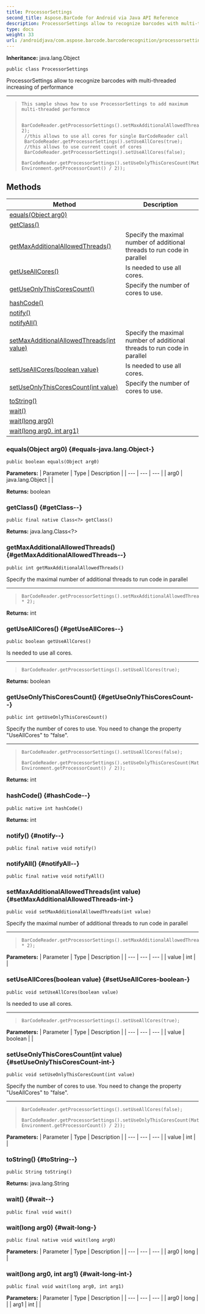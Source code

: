 ```yaml
---
title: ProcessorSettings
second_title: Aspose.BarCode for Android via Java API Reference
description: ProcessorSettings allow to recognize barcodes with multi-threaded increasing of performance
type: docs
weight: 33
url: /androidjava/com.aspose.barcode.barcoderecognition/processorsettings/
---
```

**Inheritance:**
java.lang.Object
```
public class ProcessorSettings
```

ProcessorSettings allow to recognize barcodes with multi-threaded increasing of performance

--------------------

> ```
> This sample shows how to use ProcessorSettings to add maximum multi-threaded performnce
>  
>  BarCodeReader.getProcessorSettings().setMaxAdditionalAllowedThreads(Environment.getProcessorCount()* 2);
>  //this allows to use all cores for single BarCodeReader call
>  BarCodeReader.getProcessorSettings().setUseAllCores(true);
>  //this allows to use current count of cores
>  BarCodeReader.getProcessorSettings().setUseAllCores(false);
>  BarCodeReader.getProcessorSettings().setUseOnlyThisCoresCount(Math.max(1, Environment.getProcessorCount() / 2));
> ```
## Methods

| Method | Description |
| --- | --- |
| [equals(Object arg0)](#equals-java.lang.Object-) |  |
| [getClass()](#getClass--) |  |
| [getMaxAdditionalAllowedThreads()](#getMaxAdditionalAllowedThreads--) | Specify the maximal number of additional threads to run code in parallel |
| [getUseAllCores()](#getUseAllCores--) | Is needed to use all cores. |
| [getUseOnlyThisCoresCount()](#getUseOnlyThisCoresCount--) | Specify the number of cores to use. |
| [hashCode()](#hashCode--) |  |
| [notify()](#notify--) |  |
| [notifyAll()](#notifyAll--) |  |
| [setMaxAdditionalAllowedThreads(int value)](#setMaxAdditionalAllowedThreads-int-) | Specify the maximal number of additional threads to run code in parallel |
| [setUseAllCores(boolean value)](#setUseAllCores-boolean-) | Is needed to use all cores. |
| [setUseOnlyThisCoresCount(int value)](#setUseOnlyThisCoresCount-int-) | Specify the number of cores to use. |
| [toString()](#toString--) |  |
| [wait()](#wait--) |  |
| [wait(long arg0)](#wait-long-) |  |
| [wait(long arg0, int arg1)](#wait-long-int-) |  |
### equals(Object arg0) {#equals-java.lang.Object-}
```
public boolean equals(Object arg0)
```




**Parameters:**
| Parameter | Type | Description |
| --- | --- | --- |
| arg0 | java.lang.Object |  |

**Returns:**
boolean
### getClass() {#getClass--}
```
public final native Class<?> getClass()
```




**Returns:**
java.lang.Class<?>
### getMaxAdditionalAllowedThreads() {#getMaxAdditionalAllowedThreads--}
```
public int getMaxAdditionalAllowedThreads()
```


Specify the maximal number of additional threads to run code in parallel

--------------------

> ```
> BarCodeReader.getProcessorSettings().setMaxAdditionalAllowedThreads(Environment.getProcessorCount() * 2);
> ```

**Returns:**
int
### getUseAllCores() {#getUseAllCores--}
```
public boolean getUseAllCores()
```


Is needed to use all cores.

--------------------

> ```
> BarCodeReader.getProcessorSettings().setUseAllCores(true);
> ```

**Returns:**
boolean
### getUseOnlyThisCoresCount() {#getUseOnlyThisCoresCount--}
```
public int getUseOnlyThisCoresCount()
```


Specify the number of cores to use. You need to change the property "UseAllCores" to "false".

--------------------

> ```
> BarCodeReader.getProcessorSettings().setUseAllCores(false);
>  BarCodeReader.getProcessorSettings().setUseOnlyThisCoresCount(Math.max(1, Environment.getProcessorCount() / 2));
> ```

**Returns:**
int
### hashCode() {#hashCode--}
```
public native int hashCode()
```




**Returns:**
int
### notify() {#notify--}
```
public final native void notify()
```




### notifyAll() {#notifyAll--}
```
public final native void notifyAll()
```




### setMaxAdditionalAllowedThreads(int value) {#setMaxAdditionalAllowedThreads-int-}
```
public void setMaxAdditionalAllowedThreads(int value)
```


Specify the maximal number of additional threads to run code in parallel

--------------------

> ```
> BarCodeReader.getProcessorSettings().setMaxAdditionalAllowedThreads(Environment.getProcessorCount() * 2);
> ```

**Parameters:**
| Parameter | Type | Description |
| --- | --- | --- |
| value | int |  |

### setUseAllCores(boolean value) {#setUseAllCores-boolean-}
```
public void setUseAllCores(boolean value)
```


Is needed to use all cores.

--------------------

> ```
> BarCodeReader.getProcessorSettings().setUseAllCores(true);
> ```

**Parameters:**
| Parameter | Type | Description |
| --- | --- | --- |
| value | boolean |  |

### setUseOnlyThisCoresCount(int value) {#setUseOnlyThisCoresCount-int-}
```
public void setUseOnlyThisCoresCount(int value)
```


Specify the number of cores to use. You need to change the property "UseAllCores" to "false".

--------------------

> ```
> BarCodeReader.getProcessorSettings().setUseAllCores(false);
>  BarCodeReader.getProcessorSettings().setUseOnlyThisCoresCount(Math.max(1, Environment.getProcessorCount() / 2));
> ```

**Parameters:**
| Parameter | Type | Description |
| --- | --- | --- |
| value | int |  |

### toString() {#toString--}
```
public String toString()
```




**Returns:**
java.lang.String
### wait() {#wait--}
```
public final void wait()
```




### wait(long arg0) {#wait-long-}
```
public final native void wait(long arg0)
```




**Parameters:**
| Parameter | Type | Description |
| --- | --- | --- |
| arg0 | long |  |

### wait(long arg0, int arg1) {#wait-long-int-}
```
public final void wait(long arg0, int arg1)
```




**Parameters:**
| Parameter | Type | Description |
| --- | --- | --- |
| arg0 | long |  |
| arg1 | int |  |

